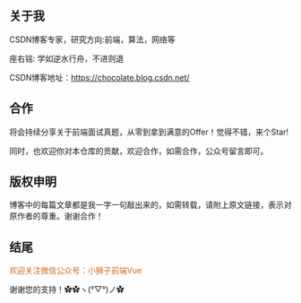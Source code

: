 ## 关于我

CSDN博客专家，研究方向:前端，算法，网络等

座右铭: 学如逆水行舟，不进则退

CSDN博客地址：https://chocolate.blog.csdn.net/

## 合作

将会持续分享关于前端面试真题，从零到拿到满意的Offer！觉得不错，来个Star!

同时，也欢迎你对本仓库的贡献，欢迎合作，如需合作，公众号留言即可。

## 版权申明

博客中的每篇文章都是我一字一句敲出来的，如需转载，请附上原文链接，表示对原作者的尊重。谢谢合作！

## 结尾

<font color=chocolate>欢迎关注微信公众号：小狮子前端Vue</font>

谢谢您的支持！✿✿ヽ(°▽°)ノ✿




